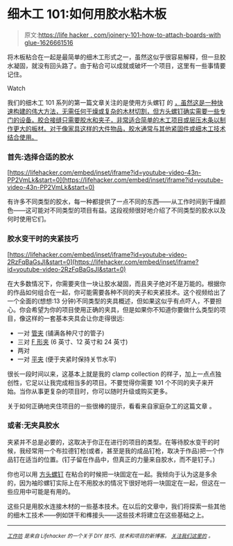 # 细木工 101:如何用胶水粘木板

> 原文:[https://life hacker . com/joinery-101-how-to-attach-boards-with glue-1626661516](https://lifehacker.com/joinery-101-how-to-attach-boards-with-glue-1626661516)

将木板粘合在一起是最简单的细木工形式之一，虽然这似乎很容易解释，但一旦胶水凝固，就没有回头路了。由于粘合可以成就或破坏一个项目，这里有一些事情要记住。

Watch

我们的细木工 101 系列的第一篇文章关注的是使用方头螺钉 的 [，虽然这是一种快速构建的伟大方法，无需任何干燥或复杂的木材切割，但方头螺钉确实需要一些专门的设备。胶合接缝只需要胶水和夹子，非常适合简单的木工项目或层压木条以制作更大的板材。对于像家具这样的大件物品，胶水通常与其他紧固件或细木工技术结合使用。](http://workshop.lifehacker.com/joinery-101-how-to-attach-wooden-boards-with-pocket-sc-1619122030)

### **首先:选择合适的胶水**

 [https://lifehacker.com/embed/inset/iframe?id=youtube-video-43n-PP2VmLk&start=0](https://lifehacker.com/embed/inset/iframe?id=youtube-video-43n-PP2VmLk&start=0) 

有许多不同类型的胶水，每一种都提供了一点不同的东西——从工作时间到干燥颜色——这可能对不同类型的项目有益。这段视频很好地介绍了不同类型的胶水以及何时使用它们。

### **胶水变干时的夹紧技巧**

 [https://lifehacker.com/embed/inset/iframe?id=youtube-video-2RzFqBaGsJI&start=0](https://lifehacker.com/embed/inset/iframe?id=youtube-video-2RzFqBaGsJI&start=0) 

在大多数情况下，你需要夹住一块让胶水凝固，而且夹子绝对不是万能的。根据你的作品如何组合在一起，你可能需要各种不同的夹子和夹紧技术。这个视频给出了一个全面的(想想:13 分钟)不同类型的夹具概述，但如果这似乎有点吓人，不要担心。你会希望为你的项目使用正确的夹具，但是如果你不知道你要做什么类型的项目，像这样的一套基本夹具会让你走得很远:

*   一对 [管夹](http://www.homedepot.com/p/Pony-Adjustable-3-4-in-Pipe-Clamp-50-2PK/100132368) (铺满各种尺寸的管子)
*   三对 [F 形夹](http://www.woodcraft.com/Product/2005572/16720/Bessey-6-F--Style-Clamp.aspx?keyword=&refcode=10INGOPB&device=c&network=g&matchtype=&gclid=CP-Wn_eurcACFSgV7Aod8nkApw) (6 英寸、12 英寸和 24 英寸)
*   两对
*   一对 [平夹](https://www.kregtool.com/store/c28/face-clamps/) (便于夹紧时保持关节水平)

很长一段时间以来，这基本上就是我的 clamp collection 的样子，加上一点点独创性，它足以让我完成相当多的项目。不要觉得你需要 101 个不同的夹子来开始。当你从事更复杂的项目时，你可以随时升级或购买更多。

关于如何正确地夹住项目的一些很棒的提示，看看来自家庭杂工的这篇文章 。

### **或者:无夹具胶水**

夹紧并不总是必要的，这取决于你正在进行的项目的类型。在等待胶水变干的时候，我经常用一个布拉德钉枪(或者，甚至是我的成品钉枪，取决于作品)把一个作品钉在适当的位置。(钉子留在作品中，但真正的力量来自胶水，而不是钉子。)

你也可以用 [方头螺钉](http://workshop.lifehacker.com/joinery-101-how-to-attach-wooden-boards-with-pocket-sc-1619122030) 在粘合的时候把一块固定在一起。我倾向于认为这是多余的，因为袖珍螺钉实际上在不用胶水的情况下很好地将一块固定在一起，但这在一些应用中可能是有用的。

这些只是用胶水连接木材的一些基本技术。在以后的文章中，我们将探索一些其他的细木工技术——例如饼干和榫接头——这些技术将建立在这些基础之上。

* * *

[<small>*工作坊*</small>](http://workshop.lifehacker.com/) <small>*是来自 Lifehacker 的一个关于 DIY 技巧、技术和项目的新博客。*</small> [<small>*关注我们这里的*</small>](https://twitter.com/WorkshopLH) <small>*。*</small>
